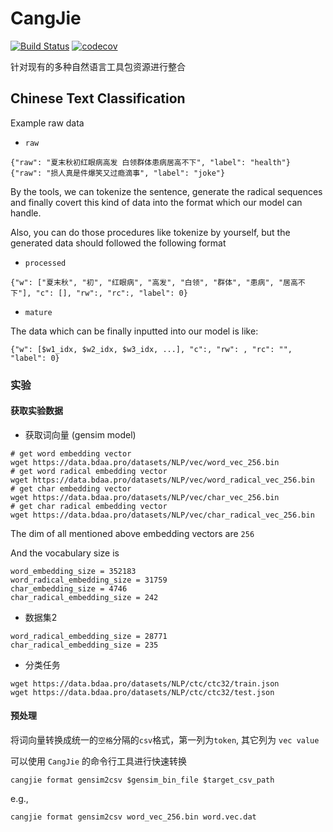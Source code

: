 # CangJie
[![Build Status](https://www.travis-ci.org/tswsxk/CangJie.svg?branch=master)](https://www.travis-ci.org/tswsxk/CangJie)
[![codecov](https://codecov.io/gh/tswsxk/CangJie/branch/master/graph/badge.svg)](https://codecov.io/gh/tswsxk/CangJie)

针对现有的多种自然语言工具包资源进行整合


## Chinese Text Classification

Example raw data

* `raw`

```text
{"raw": "夏末秋初红眼病高发 白领群体患病居高不下", "label": "health"}
{"raw": "损人真是件爆笑又过瘾滴事", "label": "joke"}
```

By the tools, we can tokenize the sentence, generate the radical sequences 
and finally covert this kind of data into the format which our model can handle.

Also, you can do those procedures like tokenize by yourself, but the generated data should followed the following format 

* `processed`

```text
{"w": ["夏末秋", "初", "红眼病", "高发", "白领", "群体", "患病", "居高不下"], "c": [], "rw":, "rc":, "label": 0}
```

* `mature`

The data which can be finally inputted into our model is like:

```text
{"w": [$w1_idx, $w2_idx, $w3_idx, ...], "c":, "rw": , "rc": "", "label": 0}
```

### 实验

#### 获取实验数据

* 获取词向量 (gensim model)
```shell
# get word embedding vector
wget https://data.bdaa.pro/datasets/NLP/vec/word_vec_256.bin
# get word radical embedding vector
wget https://data.bdaa.pro/datasets/NLP/vec/word_radical_vec_256.bin
# get char embedding vector
wget https://data.bdaa.pro/datasets/NLP/vec/char_vec_256.bin
# get char radical embedding vector
wget https://data.bdaa.pro/datasets/NLP/vec/char_radical_vec_256.bin
```

The dim of all mentioned above embedding vectors are `256`

And the vocabulary size is
```text
word_embedding_size = 352183
word_radical_embedding_size = 31759
char_embedding_size = 4746
char_radical_embedding_size = 242
```

* 数据集2
```text
word_radical_embedding_size = 28771
char_radical_embedding_size = 235
```

* 分类任务
```shell
wget https://data.bdaa.pro/datasets/NLP/ctc/ctc32/train.json
wget https://data.bdaa.pro/datasets/NLP/ctc/ctc32/test.json
```

#### 预处理

将词向量转换成统一的`空格`分隔的`csv`格式，第一列为`token`, 其它列为 `vec value`

可以使用 `CangJie` 的命令行工具进行快速转换
```shell
cangjie format gensim2csv $gensim_bin_file $target_csv_path
```
e.g.,
```shell
cangjie format gensim2csv word_vec_256.bin word.vec.dat
```